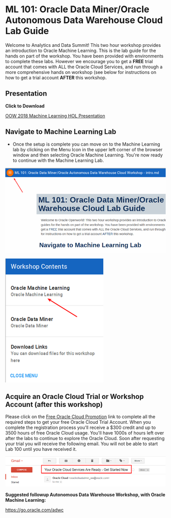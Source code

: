 # ML 101: Oracle Data Miner/Oracle Autonomous Data Warehouse Cloud Lab Guide

Welcome to Analytics and Data Summit!  This two hour workshop provides an introduction to Oracle Machine Learning.  This is the lab guide for the hands on part of the workshop.  You have been provided with environments to complete these labs.  However we encourage you to get a **FREE** trial account that comes with ALL the Oracle Cloud Services, and run through a more comprehensive hands on workshop (see below for instructions on how to get a trial account **AFTER** this workshop.

## Presentation

**Click to Download**

[OOW 2018 Machine Learning HOL Presentation](https://dgcameron.github.io/adwcml_oow/OOW18-ML101-HOL5759.pptx)

## Navigate to Machine Learning Lab

- Once the setup is complete you can move on to the Machine Learning lab by clicking on the Menu Icon in the upper left corner of the browser window and then selecting Oracle Machine Learning. You're now ready to continue with the Machine Learning Lab.

![](images/workshopmenu1.png)

![](images/workshopmenu2.png) 

## Acquire an Oracle Cloud Trial or Workshop Account (after this workshop)

Please click on the [Free Oracle Cloud Promotion](https://myservices.us.oraclecloud.com/mycloud/signup?language=en&sourceType=:ex:tb:::RC_NAMK180723P00029:RedshiftADWC_HOL&SC=:ex:tb:::RC_NAMK180723P00029:RedshiftADWC_HOL&pcode=NAMK180723P00029) link to complete all the required steps to get your free Oracle Cloud Trial Account. When you complete the registration process you'll receive a $300 credit and up to 3500 hours of free Oracle Cloud usage. You'll have 1000s of hours left over after the labs to continue to explore the Oracle Cloud.  Soon after requesting your trial you will receive the following email. You will not be able to start Lab 100 until you have received it.

![](images/trial.png)

**Suggested followup Autonomous Data Warehouse Workshop, with Oracle Machine Learning:**

https://go.oracle.com/adwc


